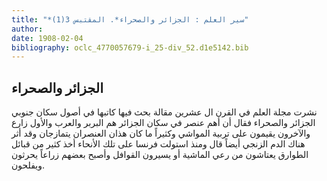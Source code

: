 ```yaml
---
title: "*سير العلم : الجزائر والصحراء*. المقتبس 3(1)"
author: 
date: 1908-02-04
bibliography: oclc_4770057679-i_25-div_52.d1e5142.bib
---
```




##  الجزائر والصحراء 


 نشرت مجلة  العلم في القرن ال  عشرين  مقالة بحث فيها كاتبها في أصول سكان جنوبي الجزائر والصحراء  فقال أن أهم عنصر في سكان الجزائر هم البربر والعرب والأول زارع والآخرون يقيمون على تربية المواشي وكثيراً ما كان هذان العنصران يتمازجان وقد أثر هناك الدم الزنجي أيضاً قال ومنذ استولت فرنسا على تلك الأنحاء أخذ كثير من قبائل الطوارق يعتاشون من رعي الماشية أو يسيرون القوافل وأصبح بعضهم زراعاً يحرثون ويفلحون. 
